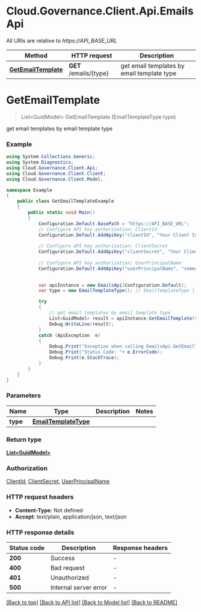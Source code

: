 # Cloud.Governance.Client.Api.EmailsApi

All URIs are relative to *https://API_BASE_URL*

Method | HTTP request | Description
------------- | ------------- | -------------
[**GetEmailTemplate**](EmailsApi.md#getemailtemplate) | **GET** /emails/{type} | get email templates by email template type


<a name="getemailtemplate"></a>
# **GetEmailTemplate**
> List&lt;GuidModel&gt; GetEmailTemplate (EmailTemplateType type)

get email templates by email template type

### Example
```csharp
using System.Collections.Generic;
using System.Diagnostics;
using Cloud.Governance.Client.Api;
using Cloud.Governance.Client.Client;
using Cloud.Governance.Client.Model;

namespace Example
{
    public class GetEmailTemplateExample
    {
        public static void Main()
        {
            Configuration.Default.BasePath = "https://API_BASE_URL";
            // Configure API key authorization: ClientId
            Configuration.Default.AddApiKey("clientId", "Your Client Id");
            
            // Configure API key authorization: ClientSecret
            Configuration.Default.AddApiKey("clientSecret", "Your Client Secret");
            
            // Configure API key authorization: UserPrincipalName
            Configuration.Default.AddApiKey("userPrincipalName", "someone@example.com");
            

            var apiInstance = new EmailsApi(Configuration.Default);
            var type = new EmailTemplateType(); // EmailTemplateType | 

            try
            {
                // get email templates by email template type
                List<GuidModel> result = apiInstance.GetEmailTemplate(type);
                Debug.WriteLine(result);
            }
            catch (ApiException  e)
            {
                Debug.Print("Exception when calling EmailsApi.GetEmailTemplate: " + e.Message );
                Debug.Print("Status Code: "+ e.ErrorCode);
                Debug.Print(e.StackTrace);
            }
        }
    }
}
```

### Parameters

Name | Type | Description  | Notes
------------- | ------------- | ------------- | -------------
 **type** | [**EmailTemplateType**](EmailTemplateType.md)|  | 

### Return type

[**List&lt;GuidModel&gt;**](GuidModel.md)

### Authorization

[ClientId](../README.md#ClientId), [ClientSecret](../README.md#ClientSecret), [UserPrincipalName](../README.md#UserPrincipalName)

### HTTP request headers

 - **Content-Type**: Not defined
 - **Accept**: text/plain, application/json, text/json

### HTTP response details
| Status code | Description | Response headers |
|-------------|-------------|------------------|
| **200** | Success |  -  |
| **400** | Bad request |  -  |
| **401** | Unauthorized |  -  |
| **500** | Internal server error |  -  |

[[Back to top]](#) [[Back to API list]](../README.md#documentation-for-api-endpoints) [[Back to Model list]](../README.md#documentation-for-models) [[Back to README]](../README.md)

